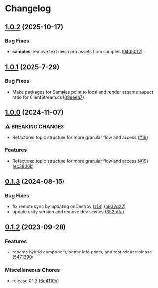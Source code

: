 # Changelog

## [1.0.2](https://github.com/arenaxr/arena-renderfusion/compare/v1.0.1...v1.0.2) (2025-10-17)


### Bug Fixes

* **samples:** remove text mesh pro assets from samples ([0405012](https://github.com/arenaxr/arena-renderfusion/commit/0405012c8b00f71179f13a93222ba49e8fc8f814))

## [1.0.1](https://github.com/arenaxr/arena-renderfusion/compare/v1.0.0...v1.0.1) (2025-7-29)

### Bug Fixes

* Make packages for Samples point to local and render at same aspect ratio for ClientStream.cs ([08eeea7](https://github.com/arenaxr/arena-renderfusion/commit/08eeea76f5388c2f44a47cff336a6f9a8b89ef17))

## [1.0.0](https://github.com/arenaxr/arena-renderfusion/compare/v0.1.3...v1.0.0) (2024-11-07)


### ⚠ BREAKING CHANGES

* Refactored topic structure for more granular flow and access ([#19](https://github.com/arenaxr/arena-renderfusion/issues/19))

### Features

* Refactored topic structure for more granular flow and access ([#19](https://github.com/arenaxr/arena-renderfusion/issues/19)) ([ec3806b](https://github.com/arenaxr/arena-renderfusion/commit/ec3806b425599168bc173aed5f9a86c557758d9d))

## [0.1.3](https://github.com/arenaxr/arena-renderfusion/compare/v0.1.2...v0.1.3) (2024-08-15)


### Bug Fixes

* fix remote sync by updating onDestroy ([#18](https://github.com/arenaxr/arena-renderfusion/issues/18)) ([a932d22](https://github.com/arenaxr/arena-renderfusion/commit/a932d22bd632c2d6620e45b68d93991755acd108))
* update unity version and remove dev scenes ([352bffa](https://github.com/arenaxr/arena-renderfusion/commit/352bffa359050d68b5396e84b7527f058b6bd817))

## [0.1.2](https://github.com/arenaxr/arena-renderfusion/compare/v0.1.2...v0.1.2) (2023-09-28)


### Features

* rename hybrid component, better info prints, and test release please ([5471390](https://github.com/arenaxr/arena-renderfusion/commit/5471390e3e1d41263ed12a1e6d29d78423e13391))


### Miscellaneous Chores

* release 0.1.2 ([6e4119b](https://github.com/arenaxr/arena-renderfusion/commit/6e4119b7d31a965ddab55f79b88df8bbcfe99ec6))
